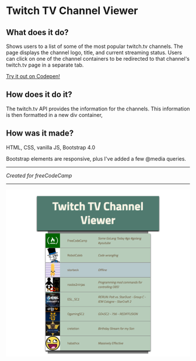 # Twitch TV Channel Viewer

## What does it do?
Shows users to a list of some of the most popular twitch.tv channels. The page displays the channel logo, title, and current streaming status. Users can click on one of the channel containers to be redirected to that channel's twitch.tv page in a separate tab.

[Try it out on Codepen!](https://codepen.io/gvenezia/full/BYOdgG/)

## How does it do it?
The twitch.tv API provides the information for the channels. This information is then formatted in a new div container, 

## How was it made?
HTML, CSS, vanilla JS, Bootstrap 4.0

Bootstrap elements are responsive, plus I've added a few @media queries.

___
*Created for freeCodeCamp*
___
![screenshot of the twitch.tv channel viewer](https://github.com/gvenezia/myWebsite/blob/master/images/twitch.png)
